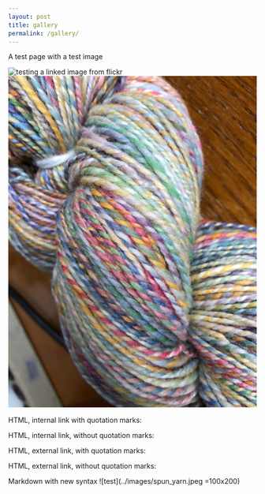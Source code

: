 ```yaml
---
layout: post
title: gallery
permalink: /gallery/
---
```

A test page with a test image

![testing a linked image from flickr ](https://www.flickr.com/photos/twyst/50129708597)
![a photograph of a skein of multicolored yarn, internal link](../images/spun_yarn.jpeg)

HTML, internal link with quotation marks:
<img source="../images/spun_yarn.jpeg" width="50px" />

HTML, internal link, without quotation marks:
<img source=../images/spun_yarn.jpeg width=50px />

HTML, external link, with quotation marks:
<img source="https://www.flickr.com/photos/twyst/50129708597" width="50px" />

HTML, external link, without quotation marks:
<img source=https://www.flickr.com/photos/twyst/50129708597 width=50px />

Markdown with new syntax
![test](../images/spun_yarn.jpeg =100x200)